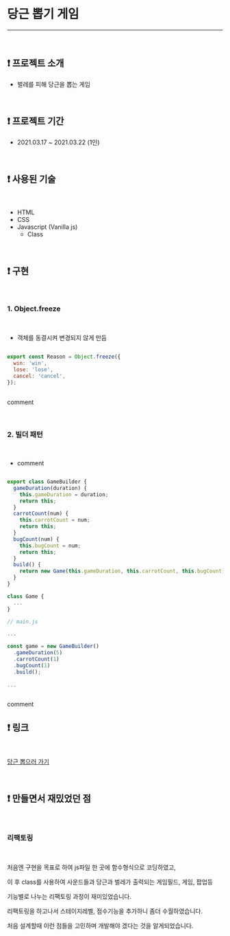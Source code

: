 # 당근 뽑기 게임
---

<br>

## ❗️ 프로젝트 소개

- 벌레를 피해 당근을 뽑는 게임

<br>

## ❗️ 프로젝트 기간

- 2021.03.17 ~ 2021.03.22 (1인)

<br>

## ❗️ 사용된 기술

<br>

- HTML
- CSS
- Javascript (Vanilla js)
    - Class
    
<br>

## ❗️ 구현

<br>

### 1.  Object.freeze

<br>

- 객체를 동결시켜 변경되지 않게 만듬

```javascript

export const Reason = Object.freeze({
  win: 'win',
  lose: 'lose',
  cancel: 'cancel',
});
	
```

comment

<br>

### 2.  빌더 패턴

<br>

- comment

```javascript

export class GameBuilder {
  gameDuration(duration) {
    this.gameDuration = duration;
    return this;
  }
  carrotCount(num) {
    this.carrotCount = num;
    return this;
  }
  bugCount(num) {
    this.bugCount = num;
    return this;
  }
  build() {
    return new Game(this.gameDuration, this.carrotCount, this.bugCount);
  }
}

class Game {
  ...  
}

// main.js

...

const game = new GameBuilder()
  .gameDuration(5)
  .carrotCount(1)
  .bugCount(1)
  .build();
  
...
	
```

comment

## ❗️ 링크

<br>

[당근 뽑으러 가기](https://dok6n.github.io/carrotgame/)

<br>

## ❗️ 만들면서 재밌었던 점

<br>

### 리팩토링

<br>

처음엔 구현을 목표로 하여 js파일 한 곳에 함수형식으로 코딩하였고,

이 후 class를 사용하여 사운드들과 당근과 벌레가 출력되는 게임필드, 게임, 팝업등

기능별로 나누는 리팩토링 과정이 재미있었습니다.

리팩토링을 하고나서 스테이지레벨, 점수기능을 추가하니 좀더 수월하였습니다.

처음 설계할때 이런 점들을 고민하며 개발해야 겠다는 것을 알게되었습니다.
